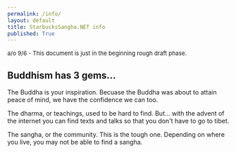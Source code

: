 ```yaml
---
permalink: /info/
layout: default
title: StarbucksSangha.NET info
published: True
---
```

<font size="-1">a/o 9/6 - This document is just in the beginning rough draft phase.</font>

## Buddhism has 3 gems...

The Buddha is your inspiration. Becuase the Buddha was about to attain peace of mind, we have the confidence we can too.

The dharma, or teachings, used to be hard to find. But... with the advent of the internet you can find texts and talks so that you don't have to go to tibet.

The sangha, or the community. This is the tough one. Depending on where you live, you may not be able to find a sangha.

